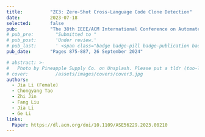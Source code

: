 ```yaml
---
title:          "ZC3: Zero-Shot Cross-Language Code Clone Detection"
date:           2023-07-18
selected:       false
pub:            "The 38th IEEE/ACM International Conference on Automated Software Engineering (ASE 2023)"
# pub_pre:        "Submitted to "
# pub_post:       'Under review.'
# pub_last:       ' <span class="badge badge-pill badge-publication badge-success">CCF-A, Oral</span>'
pub_date:       "Pages 875-887, 26 September 2024"

# abstract: >-
#   Photo by Pineapple Supply Co. on Unsplash. Please put a tldr (too-long-didnt-read, 1~2 sentences) of your publication here. It is not recommended to put the actual abstract here because it is usually too long to fit in. $\LaTeX$ is supported. $a=b+c$.
# cover:          /assets/images/covers/cover3.jpg
authors:
  - Jia Li (Female)
  - Chongyang Tao
  - Zhi Jin
  - Fang Liu
  - Jia Li
  - Ge Li
links:
  Paper: https://dl.acm.org/doi/10.1109/ASE56229.2023.00210
---
```

